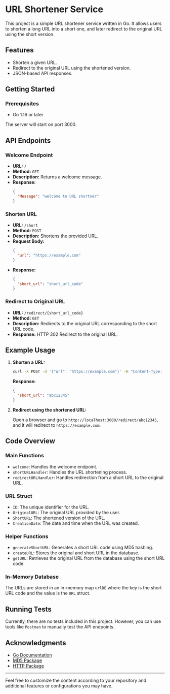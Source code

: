 # URL Shortener Service

This project is a simple URL shortener service written in Go. It allows users to shorten a long URL into a short one, and later redirect to the original URL using the short version.

## Features

- Shorten a given URL.
- Redirect to the original URL using the shortened version.
- JSON-based API responses.

## Getting Started

### Prerequisites

- Go 1.16 or later


The server will start on port 3000.

## API Endpoints

### Welcome Endpoint

- **URL:** `/`
- **Method:** `GET`
- **Description:** Returns a welcome message.
- **Response:**
  ```json
  {
    "Message": "welcome to URL shortner"
  }
  ```

### Shorten URL

- **URL:** `/short`
- **Method:** `POST`
- **Description:** Shortens the provided URL.
- **Request Body:**
  ```json
  {
    "url": "https://example.com"
  }
  ```
- **Response:**
  ```json
  {
    "short_url": "short_url_code"
  }
  ```

### Redirect to Original URL

- **URL:** `/redirect/{short_url_code}`
- **Method:** `GET`
- **Description:** Redirects to the original URL corresponding to the short URL code.
- **Response:** HTTP 302 Redirect to the original URL.

## Example Usage

1. **Shorten a URL:**

   ```sh
   curl -X POST -d '{"url": "https://example.com"}' -H "Content-Type: application/json" http://localhost:3000/short
   ```

   **Response:**
   ```json
   {
     "short_url": "abc12345"
   }
   ```

2. **Redirect using the shortened URL:**

   Open a browser and go to `http://localhost:3000/redirect/abc12345`, and it will redirect to `https://example.com`.

## Code Overview

### Main Functions

- `welcome`: Handles the welcome endpoint.
- `shortURLHandler`: Handles the URL shortening process.
- `redirectURLHandler`: Handles redirection from a short URL to the original URL.

### URL Struct

- `ID`: The unique identifier for the URL.
- `OriginalURL`: The original URL provided by the user.
- `ShortURL`: The shortened version of the URL.
- `CreationDate`: The date and time when the URL was created.

### Helper Functions

- `generateShortURL`: Generates a short URL code using MD5 hashing.
- `createURL`: Stores the original and short URL in the database.
- `getURL`: Retrieves the original URL from the database using the short URL code.

### In-Memory Database

The URLs are stored in an in-memory map `urlDB` where the key is the short URL code and the value is the `URL` struct.

## Running Tests

Currently, there are no tests included in this project. However, you can use tools like `Postman` to manually test the API endpoints.

## Acknowledgments

- [Go Documentation](https://golang.org/doc/)
- [MD5 Package](https://pkg.go.dev/crypto/md5)
- [HTTP Package](https://pkg.go.dev/net/http)

---

Feel free to customize the content according to your repository and additional features or configurations you may have.